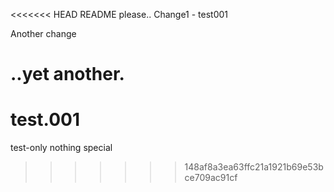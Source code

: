 <<<<<<< HEAD
README please..
Change1 - test001

Another change

..yet another.
=======
# test.001
test-only nothing special
>>>>>>> 148af8a3ea63ffc21a1921b69e53bce709ac91cf
